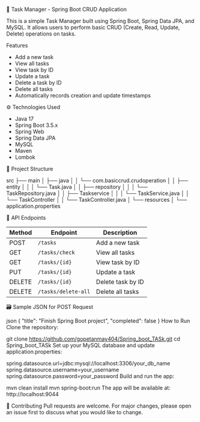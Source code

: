 📝 Task Manager - Spring Boot CRUD Application

This is a simple Task Manager built using Spring Boot, Spring Data JPA, and MySQL. It allows users to perform basic CRUD (Create, Read, Update, Delete) operations on tasks.

 Features

- Add a new task
- View all tasks
- View task by ID
- Update a task
- Delete a task by ID
- Delete all tasks
- Automatically records creation and update timestamps

 ⚙️ Technologies Used

- Java 17
- Spring Boot 3.5.x
- Spring Web
- Spring Data JPA
- MySQL
- Maven
- Lombok

 📁 Project Structure

src
├── main
│ ├── java
│ │ └── com.basiccrud.crudoperation
│ │ ├── entity
│ │ │ └── Task.java
│ │ ├── repository
│ │ │ └── TaskRepository.java
│ │ ├── Taskservice
│ │ │ └── TaskService.java
│ │ └── TaskController
│ │ └── TaskController.java
│ └── resources
│ └── application.properties


 🔄 API Endpoints

| Method | Endpoint              | Description            |
|--------|-----------------------|------------------------|
| POST   | `/tasks`              | Add a new task         |
| GET    | `/tasks/check`        | View all tasks         |
| GET    | `/tasks/{id}`         | View task by ID        |
| PUT    | `/tasks/{id}`         | Update a task          |
| DELETE | `/tasks/{id}`         | Delete task by ID      |
| DELETE | `/tasks/delete-all`   | Delete all tasks       |

 🗃️ Sample JSON for POST Request

json
{
  "title": "Finish Spring Boot project",
  "completed": false
}
 How to Run
Clone the repository:

git clone https://github.com/gopetanmay404/Spring_boot_TASk.git
cd Spring_boot_TASk
Set up your MySQL database and update application.properties:

spring.datasource.url=jdbc:mysql://localhost:3306/your_db_name
spring.datasource.username=your_username
spring.datasource.password=your_password
Build and run the app:

mvn clean install
mvn spring-boot:run
The app will be available at: http://localhost:9044

🤝 Contributing
Pull requests are welcome. For major changes, please open an issue first to discuss what you would like to change.



